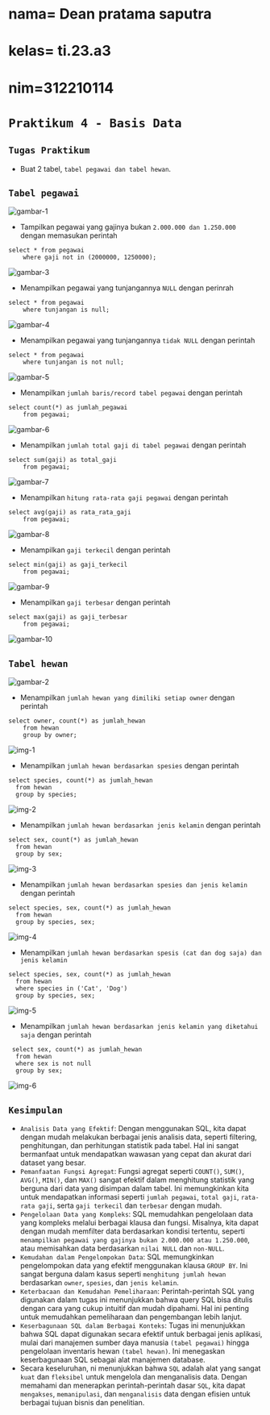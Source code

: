 # nama= Dean pratama saputra
# kelas= ti.23.a3
# nim=312210114
# `Praktikum 4 - Basis Data`

## `Tugas Praktikum`
- Buat 2 tabel, `tabel pegawai dan tabel hewan`.

## `Tabel pegawai`
![gambar-1](https://i.imgur.com/DT8YKxS.png)

- Tampilkan pegawai yang gajinya bukan `2.000.000 dan 1.250.000` dengan memasukan perintah
```
select * from pegawai
    where gaji not in (2000000, 1250000);
```
![gambar-3](https://i.imgur.com/olcW7vs.png)

- Menampilkan pegawai yang tunjangannya `NULL` dengan perinrah
```
select * from pegawai
    where tunjangan is null;
```
![gambar-4](https://i.imgur.com/kMi3jPZ.png)

- Menampilkan pegawai yang tunjangannya `tidak NULL` dengan perintah
```
select * from pegawai
    where tunjangan is not null;
```
![gambar-5](https://i.imgur.com/O4hQYgX.png)

- Menampilkan `jumlah baris/record tabel pegawai` dengan perintah
```
select count(*) as jumlah_pegawai
    from pegawai;
```
![gambar-6](https://i.imgur.com/tRoAgv8.png)

- Menampilkan `jumlah total gaji di tabel pegawai` dengan perintah
```
select sum(gaji) as total_gaji
    from pegawai;
```
![gambar-7](https://i.imgur.com/k0YvCvb.png)

- Menampilkan `hitung rata-rata gaji pegawai` dengan perintah
```
select avg(gaji) as rata_rata_gaji
    from pegawai;
```
![gambar-8](https://i.imgur.com/KNosAv6.png)

- Menampilkan `gaji terkecil` dengan perintah
```
select min(gaji) as gaji_terkecil
    from pegawai;
```
![gambar-9](https://i.imgur.com/WnX0DW5.png)

- Menampilkan `gaji terbesar` dengan perintah
```
select max(gaji) as gaji_terbesar
    from pegawai;
```
![gambar-10](https://i.imgur.com/rdYmGiz.png)

## `Tabel hewan`
![gambar-2](https://i.imgur.com/8PPB4Mw.png)

- Menampilkan `jumlah hewan yang dimiliki setiap owner` dengan perintah
```
select owner, count(*) as jumlah_hewan
    from hewan
    group by owner;
```
![img-1](https://i.imgur.com/Rl3SCQM.png)

- Menampilkan `jumlah hewan berdasarkan spesies` dengan perintah
```
select species, count(*) as jumlah_hewan
  from hewan
  group by species;
```
![img-2](https://i.imgur.com/w1mJFro.png)

- Menampilkan `jumlah hewan berdasarkan jenis kelamin` dengan perintah
```
select sex, count(*) as jumlah_hewan
  from hewan
  group by sex;
```
![img-3](https://i.imgur.com/UleVmqi.png)

- Menampilkan `jumlah hewan berdasarkan spesies dan jenis kelamin` dengan perintah
```
select species, sex, count(*) as jumlah_hewan
  from hewan
  group by species, sex;
```
![img-4](https://i.imgur.com/TEwbp3i.png)

- Menampilkan `jumlah hewan berdasarkan spesis (cat dan dog saja) dan jenis kelamin`
```
select species, sex, count(*) as jumlah_hewan
  from hewan
  where species in ('Cat', 'Dog')
  group by species, sex;
```
![img-5](https://i.imgur.com/HNZovNK.png)

- Menampilkan `jumlah hewan berdasarkan jenis kelamin yang diketahui saja` dengan perintah
```
 select sex, count(*) as jumlah_hewan
  from hewan
  where sex is not null
  group by sex;
```
![img-6](https://i.imgur.com/q4eq0RB.png)

## `Kesimpulan`
- `Analisis Data yang Efektif`: Dengan menggunakan SQL, kita dapat dengan mudah melakukan berbagai jenis analisis data, seperti filtering, penghitungan, dan perhitungan statistik pada tabel. Hal ini sangat bermanfaat untuk mendapatkan wawasan yang cepat dan akurat dari dataset yang besar.
- `Pemanfaatan Fungsi Agregat`: Fungsi agregat seperti `COUNT()`, `SUM()`, `AVG()`, `MIN()`, dan `MAX()` sangat efektif dalam menghitung statistik yang berguna dari data yang disimpan dalam tabel. Ini memungkinkan kita untuk mendapatkan informasi seperti `jumlah pegawai`, `total gaji`, `rata-rata gaji`, serta `gaji terkecil` dan `terbesar` dengan mudah.
- `Pengelolaan Data yang Kompleks`: SQL memudahkan pengelolaan data yang kompleks melalui berbagai klausa dan fungsi. Misalnya, kita dapat dengan mudah memfilter data berdasarkan kondisi tertentu, seperti `menampilkan pegawai yang gajinya bukan 2.000.000 atau 1.250.000`, atau memisahkan data berdasarkan `nilai NULL` dan `non-NULL`.
- `Kemudahan dalam Pengelompokan Data`: SQL memungkinkan pengelompokan data yang efektif menggunakan klausa `GROUP BY`. Ini sangat berguna dalam kasus seperti `menghitung jumlah hewan` berdasarkan `owner`, `spesies`, dan `jenis kelamin`.
- `Keterbacaan dan Kemudahan Pemeliharaan`: Perintah-perintah SQL yang digunakan dalam tugas ini menunjukkan bahwa query SQL bisa ditulis dengan cara yang cukup intuitif dan mudah dipahami. Hal ini penting untuk memudahkan pemeliharaan dan pengembangan lebih lanjut.
- `Keserbagunaan SQL dalam Berbagai Konteks`: Tugas ini menunjukkan bahwa SQL dapat digunakan secara efektif untuk berbagai jenis aplikasi, mulai dari manajemen sumber daya manusia `(tabel pegawai)` hingga pengelolaan inventaris hewan `(tabel hewan)`. Ini menegaskan keserbagunaan SQL sebagai alat manajemen database.
- Secara keseluruhan, ni menunjukkan bahwa `SQL` adalah alat yang sangat `kuat` dan `fleksibel` untuk mengelola dan menganalisis data. Dengan memahami dan menerapkan perintah-perintah dasar `SQL`, kita dapat `mengakses`, `memanipulasi`, dan `menganalisis` data dengan efisien untuk berbagai tujuan bisnis dan penelitian.
